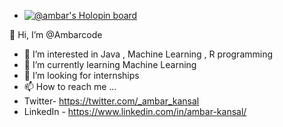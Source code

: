 - [![@ambar's Holopin board](https://holopin.me/ambar)](https://holopin.io/@ambar)

👋 Hi, I’m @Ambarcode
- 👀 I’m interested in Java , Machine Learning , R programming
- 🌱 I’m currently learning Machine Learning
- 💞️ I’m looking for internships
- 📫 How to reach me ...
-  Twitter- https://twitter.com/_ambar_kansal
-  LinkedIn - https://www.linkedin.com/in/ambar-kansal/

<!---
Ambarcode/Ambarcode is a ✨ special ✨ repository because its `README.md` (this file) appears on your GitHub profile.
You can click the Preview link to take a look at your changes.
--->
